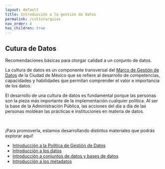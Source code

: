 ```yaml
---
layout: default
title: Introducción a la gestion de datos
permalink: /cultura/guias
nav_order: 4
has_children: true
---
```


<div class="nonfooter text-justify ">

<h2>Cutura de Datos</h2>
<p class="text-muted">
  Recomendaciones básicas para otorgar calidad a un conjunto de datos.
</p>

<p>La cultura de datos es un componente transversal del <a href="http://https://viriesc.github.io/micrositio_adip/marco_legal">Marco de Gestión de Datos</a>  de la Ciudad de México  que se refiere al desarrollo de competencias, capacidades y habilidades que permitan comprender el valor e importancia de los datos.</p>

<p>
El desarrollo de una cultura de datos es fundamental porque las personas son la pieza más importante de la implementación cualquier política. Al ser la base de la Administración Pública, las acciones del día a día de las personas moldean las prácticas e instituciones en materia de datos.
</p> <br>

¡Para promoverla, estamos desarrollando distintos materiales que podrás explorar aquí!

<ul>
<li> <a  href="https://viriesc.github.io/micrositio_adip/assets/ppts/1. diccionario.pdf"  download="diccionario de datos.pdf">Introducción a la Política de Gestión de Datos</a> </li>

<li> <a href="https://viriesc.github.io/micrositio_adip/assets/ppts/2. Intro_politica.pdf" download="intro a la politica">Introducción a los datos</a></li>

<li><a href="https://viriesc.github.io/micrositio_adip/assets/ppts/3. Intro_datos.pdf" download="Intro a datos">Introducción a conjuntos de datos y bases de datos</a></li> 

<li><a href="https://viriesc.github.io/micrositio_adip/assets/ppts/intro_metadatos.pdf" download="Intro a Metadatos">Introducción a los metadatos</a> </li> 

</ul>


</div>